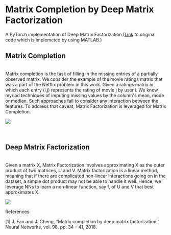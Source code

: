 # Matrix Completion by Deep Matrix Factorization

A PyTorch implementation of Deep Matrix Factorization (<a href=https://github.com/jicongfan/Matrix-completion-by-deep-matrix-factorization>Link</a> to original code which is implemeted by using MATLAB.)<br>

<h2> Matrix Completion </h2><br>
Matrix completion is the task of filling in the missing entries of a partially observed matrix. We consider the example 
of the movie ratings matrix that was a part of the Netflix problem in this work. Given a ratings matrix 
in which each entry (i,j) represents the rating of movie j by user i. We know myriad techniques of imputing 
missing values by the column's mean, mode or median. Such approaches fail to consider any interaction between the features.
To address that caveat, Matrix Factorization is leveraged for Matrix Completion.<br>

![](https://user-images.githubusercontent.com/30777433/108379003-81192100-722b-11eb-8c78-7c2a79e573df.png)

<br>
<h2> Deep Matrix Factorization</h2><br>
Given a matrix X, Matrix Factorization involves approximating X as the outer product of two matrices, U and V.
Matrix factorization is a linear method, meaning that if there are complicated non-linear interactions going on 
in the dataset, a simple dot product may not be able to handle it well. Hence, we leverage NNs to learn
a non-linear function, say f, of U and V that best approximates X. <br>

![](https://user-images.githubusercontent.com/30777433/108375915-6d1ff000-7228-11eb-9d0d-92277c562f9e.png)



References

[1] J. Fan and J. Cheng, “Matrix completion by deep matrix factorization,” Neural Networks, vol. 98, pp. 34 – 41, 2018. 

